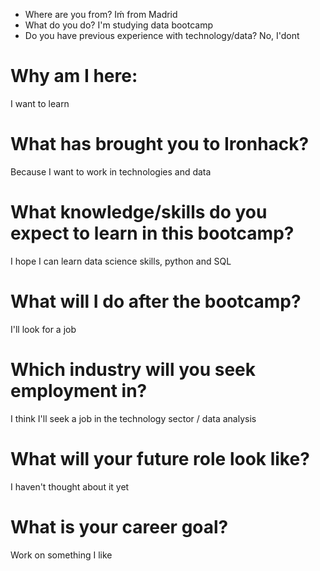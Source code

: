 * Where are you from?
Iḿ from Madrid  
* What do you do?
I'm studying data bootcamp
* Do you have previous experience with technology/data?
No, I'dont 

# Why am I here:
I want to learn
# What has brought you to Ironhack?
Because I want to work in technologies and data

# What knowledge/skills do you expect to learn in this bootcamp?
I hope I can learn data science skills, python and SQL

# What will I do after the bootcamp?
I'll look for a job
# Which industry will you seek employment in?
I think I'll seek a job in the technology sector / data analysis

# What will your future role look like?
I haven't thought about it yet

# What is your career goal?
Work on something I like